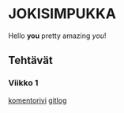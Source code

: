 # JOKISIMPUKKA

Hello **you** pretty amazing *you*!

## Tehtävät
### Viikko 1
[komentorivi](https://github.com/PPeltola/ot_harjoitustyo/blob/master/laskarit/viikko1/komentorivi.txt)
[gitlog](https://github.com/PPeltola/ot_harjoitustyo/blob/master/laskarit/viikko1/gitlog.txt)
